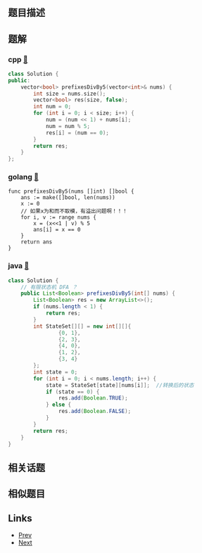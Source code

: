 
# [](https://leetcode-cn.com/problems/binary-prefix-divisible-by-5)

## 题目描述



## 题解

### cpp [🔗](binary-prefix-divisible-by-5.cpp) 
```cpp
class Solution {
public:
    vector<bool> prefixesDivBy5(vector<int>& nums) {
        int size = nums.size();
        vector<bool> res(size, false);
        int num = 0;
        for (int i = 0; i < size; i++) {
            num = (num << 1) + nums[i];
            num = num % 5;
            res[i] = (num == 0);
        }
        return res;
    }
};
```
### golang [🔗](binary-prefix-divisible-by-5.go) 
```golang
func prefixesDivBy5(nums []int) []bool {
    ans := make([]bool, len(nums))
    x := 0
    // 如果x为和而不取模，有溢出问题啊！！！
    for i, v := range nums {
        x = (x<<1 | v) % 5
        ans[i] = x == 0
    }
    return ans
}
```
### java [🔗](binary-prefix-divisible-by-5.java) 
```java
class Solution {
    // 有限状态机 DFA ？
    public List<Boolean> prefixesDivBy5(int[] nums) {
        List<Boolean> res = new ArrayList<>();
        if (nums.length < 1) {
            return res;
        }
        int StateSet[][] = new int[][]{
                {0, 1},
                {2, 3},
                {4, 0},
                {1, 2},
                {3, 4}
        };
        int state = 0;
        for (int i = 0; i < nums.length; i++) {
            state = StateSet[state][nums[i]];  //转换后的状态
            if (state == 0) {
                res.add(Boolean.TRUE);
            } else {
                res.add(Boolean.FALSE);
            }
        }
        return res;
    }
}
```


## 相关话题



## 相似题目



## Links

- [Prev](../fixed-point/README.md) 
- [Next](../number-of-enclaves/README.md) 

